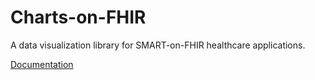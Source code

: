 # Charts-on-FHIR

A data visualization library for SMART-on-FHIR healthcare applications.

[Documentation](https://elimuinformatics.github.io/charts-on-fhir)
